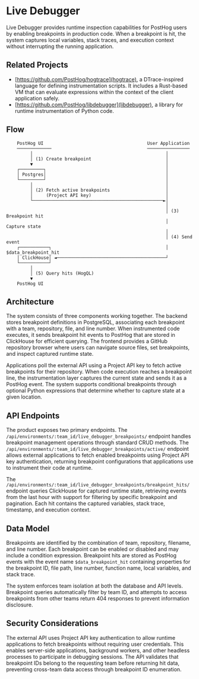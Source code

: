 # Live Debugger

Live Debugger provides runtime inspection capabilities for PostHog users by enabling breakpoints in production code. When a breakpoint is hit, the system captures local variables, stack traces, and execution context without interrupting the running application.

## Related Projects

- [https://github.com/PostHog/hogtrace](hogtrace), a DTrace-inspired language for defining
  instrumentation scripts. It includes a Rust-based VM that can evaluate expressions within
  the context of the client application safely.
- [https://github.com/PostHog/libdebugger](libdebugger), a library for runtime instrumentation
  of Python code.

## Flow

```text
    PostHog UI                                       User Application
    ─────────────                                    ────────────────
         │                                                  │
         │ (1) Create breakpoint                            │
         ▼                                                  │
    ┌─────────┐                                             │
    │ Postgres│                                             │
    └─────────┘                                             │
         │                                                  │
         │ (2) Fetch active breakpoints                     │
         │     (Project API key)                            │
         └─────────────────────────────────────────────────►│
                                                            │
                                                            │ (3) Breakpoint hit
                                                            │     Capture state
                                                            │
                                                            │ (4) Send event
    ┌───────────┐                                           │     $data_breakpoint_hit
    │ ClickHouse│ ◄─────────────────────────────────────────┘
    └───────────┘
         │
         │ (5) Query hits (HogQL)
         ▼
    PostHog UI
```

## Architecture

The system consists of three components working together. The backend stores breakpoint definitions in PostgreSQL, associating each breakpoint with a team, repository, file, and line number. When instrumented code executes, it sends breakpoint hit events to PostHog that are stored in ClickHouse for efficient querying. The frontend provides a GitHub repository browser where users can navigate source files, set breakpoints, and inspect captured runtime state.

Applications poll the external API using a Project API key to fetch active breakpoints for their repository. When code execution reaches a breakpoint line, the instrumentation layer captures the current state and sends it as a PostHog event. The system supports conditional breakpoints through optional Python expressions that determine whether to capture state at a given location.

## API Endpoints

The product exposes two primary endpoints. The `/api/environments/:team_id/live_debugger_breakpoints/` endpoint handles breakpoint management operations through standard CRUD methods. The `/api/environments/:team_id/live_debugger_breakpoints/active/` endpoint allows external applications to fetch enabled breakpoints using Project API key authentication, returning breakpoint configurations that applications use to instrument their code at runtime.

The `/api/environments/:team_id/live_debugger_breakpoints/breakpoint_hits/` endpoint queries ClickHouse for captured runtime state, retrieving events from the last hour with support for filtering by specific breakpoint and pagination. Each hit contains the captured variables, stack trace, timestamp, and execution context.

## Data Model

Breakpoints are identified by the combination of team, repository, filename, and line number. Each breakpoint can be enabled or disabled and may include a condition expression. Breakpoint hits are stored as PostHog events with the event name `$data_breakpoint_hit` containing properties for the breakpoint ID, file path, line number, function name, local variables, and stack trace.

The system enforces team isolation at both the database and API levels. Breakpoint queries automatically filter by team ID, and attempts to access breakpoints from other teams return 404 responses to prevent information disclosure.

## Security Considerations

The external API uses Project API key authentication to allow runtime applications to fetch breakpoints without requiring user credentials. This enables server-side applications, background workers, and other headless processes to participate in debugging sessions. The API validates that breakpoint IDs belong to the requesting team before returning hit data, preventing cross-team data access through breakpoint ID enumeration.
